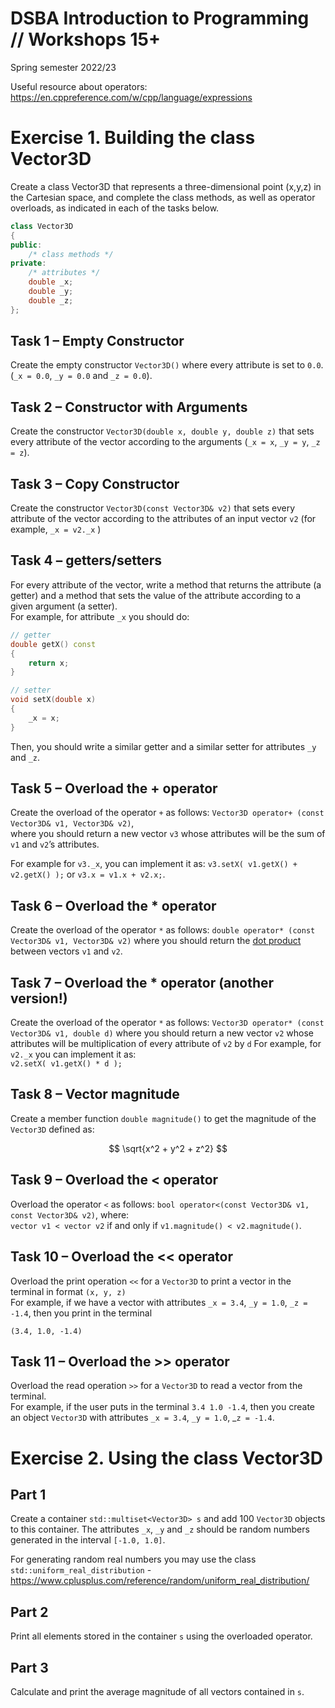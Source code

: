 # DSBA Introduction to Programming // Workshops 15+
Spring semester 2022/23


Useful resource about operators: https://en.cppreference.com/w/cpp/language/expressions


# Exercise 1. Building the class Vector3D

Create a class Vector3D that represents a three-dimensional point (x,y,z) in the Cartesian space, and complete the class methods, as well as operator overloads, as indicated in each of the tasks below.

```cpp
class Vector3D
{
public:
    /* class methods */
private:
    /* attributes */
    double _x;
    double _y;
    double _z;
};
```

## Task 1 – Empty Constructor

Create the empty constructor `Vector3D()` where every attribute is set to `0.0`. (`_x = 0.0`, `_y = 0.0` and `_z = 0.0`).

## Task 2 – Constructor with Arguments

Create the constructor `Vector3D(double x, double y, double z)` that sets every attribute of the vector according to the arguments (`_x = x`, `_y = y`, `_z = z`).

## Task 3 – Copy Constructor

Create the constructor `Vector3D(const Vector3D& v2)` that sets every attribute of the vector according to the attributes of an input vector `v2` (for example, `_x = v2._x` )

## Task 4 – getters/setters
For every attribute of the vector, write a method that returns the attribute (a getter) and a method that sets the value of the attribute according to a given argument (a setter).  
For example, for attribute `_x` you should do:

```cpp
// getter
double getX() const
{
    return x;
}

// setter
void setX(double x)
{
    _x = x;
}
```

Then, you should write a similar getter and a similar setter for attributes `_y` and `_z`.

## Task 5 – Overload the + operator
Create the overload of the operator `+` as follows: `Vector3D operator+ (const Vector3D& v1, Vector3D& v2)`,   
where you should return a new vector `v3` whose attributes will be the sum of `v1` and `v2`’s attributes.  

For example for `v3._x`, you can implement it as: `v3.setX( v1.getX() + v2.getX() );` or `v3.x = v1.x + v2.x;`.

## Task 6 – Overload the * operator
Create the overload of the operator `*` as follows: `double operator* (const Vector3D& v1, Vector3D& v2)` where you should return the [dot product](https://en.wikipedia.org/wiki/Dot_product) between vectors `v1` and `v2`.

## Task 7 – Overload the * operator (another version!)

Create the overload of the operator `*` as follows: `Vector3D operator* (const Vector3D& v1, double d)` where you should return a new vector `v2` whose attributes will be multiplication of every attribute of `v2` by `d`
For example, for `v2._x` you can implement it as:  
`v2.setX( v1.getX() * d );`  

## Task 8 – Vector magnitude

Create a member function `double magnitude()` to get the magnitude of the `Vector3D` defined as:

$$ \sqrt{x^2 + y^2 + z^2} $$

## Task 9 – Overload the < operator

Overload the operator `<` as follows: `bool operator<(const Vector3D& v1, const Vector3D& v2)`, where:  
`vector v1 < vector v2` if and only if `v1.magnitude() < v2.magnitude()`.

## Task 10 – Overload the << operator

Overload the print operation `<<` for a `Vector3D` to print a vector in the terminal in format `(x, y, z)`  
For example, if we have a vector with attributes `_x = 3.4`, `_y = 1.0`, `_z = -1.4`, then you print in the terminal

```
(3.4, 1.0, -1.4)
```

## Task 11 – Overload the >> operator
Overload the read operation `>>` for a `Vector3D` to read a vector from the terminal.  
For example, if the user puts in the terminal `3.4 1.0 -1.4`, then you create an object `Vector3D` with attributes `_x = 3.4`, `_y = 1.0`, _`z = -1.4`.

# Exercise 2. Using the class Vector3D

## Part 1

Create a container `std::multiset<Vector3D> s` and add 100 `Vector3D` objects to this container. The attributes `_x`, `_y` and `_z` should be random numbers generated in the interval `[-1.0, 1.0]`.

For generating random real numbers you may use the class `std::uniform_real_distribution` - https://www.cplusplus.com/reference/random/uniform_real_distribution/

## Part 2

Print all elements stored in the container `s` using the overloaded operator.

## Part 3

Calculate and print the average magnitude of all vectors contained in `s`.

